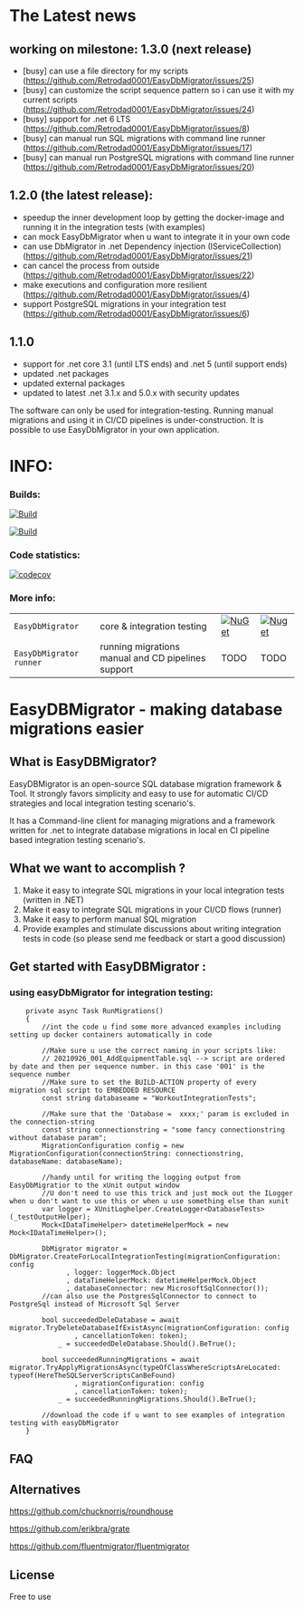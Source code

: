 # The Latest news 

## working on milestone: 1.3.0 (next release)
- [busy] can use a file directory for my scripts (https://github.com/Retrodad0001/EasyDbMigrator/issues/25)
- [busy] can customize the script sequence pattern so i can use it with my current scripts (https://github.com/Retrodad0001/EasyDbMigrator/issues/24)
- [busy] support for .net 6 LTS (https://github.com/Retrodad0001/EasyDbMigrator/issues/8)
- [busy] can manual run SQL migrations with command line runner (https://github.com/Retrodad0001/EasyDbMigrator/issues/17)
- [busy] can manual run PostgreSQL migrations with command line runner (https://github.com/Retrodad0001/EasyDbMigrator/issues/20)

## 1.2.0 (the latest release):
- speedup the inner development loop by getting the docker-image and running it in the integration tests (with examples)
- can mock EasyDbMigrator when u want to integrate it in your own code
- can use DbMigrator in .net Dependency injection (IServiceCollection) (https://github.com/Retrodad0001/EasyDbMigrator/issues/21)
- can cancel the process from outside (https://github.com/Retrodad0001/EasyDbMigrator/issues/22)
- make executions and configuration more resilient (https://github.com/Retrodad0001/EasyDbMigrator/issues/4)
- support PostgreSQL migrations in your integration test (https://github.com/Retrodad0001/EasyDbMigrator/issues/6)
 
## 1.1.0
 - support for .net core 3.1 (until LTS ends) and .net 5 (until support ends)
 - updated .net packages
 - updated external packages
 - updated to latest .net 3.1.x and 5.0.x with security updates

The software can only be used for integration-testing. Running manual migrations and using it in CI/CD pipelines is under-construction. 
It is possible to use EasyDbMigrator in your own application.

# INFO:

### Builds:
[![Build](https://github.com/Retrodad0001/EasyDbMigrator/actions/workflows/CD.yml/badge.svg)](https://github.com/Retrodad0001/EasyDbMigrator/actions/workflows/CD.yml)

[![Build](https://github.com/Retrodad0001/EasyDbMigrator/actions/workflows/codeql-analysis-weekly.yml/badge.svg)](https://github.com/Retrodad0001/EasyDbMigrator/actions/workflows/codeql-analysis-weekly.yml)

### Code statistics:
[![codecov](https://codecov.io/gh/Retrodad0001/easydbmigrator/branch/master/graph/badge.svg?token=JWYWLP98IW)](https://codecov.io/gh/Retrodad0001/easydbmigrator)

### More info:

|         |       |       |        |
| ------- | ----- | ----- | -----  |
| `EasyDbMigrator` | core & integration testing |[![NuGet](https://img.shields.io/nuget/v/Retrodad.EasyDbMigrator.svg)](https://www.nuget.org/packages/Retrodad.EasyDbMigrator/) | [![Nuget](https://img.shields.io/nuget/dt/Retrodad.EasyDbMigrator.svg)](https://www.nuget.org/packages/Retrodad.EasyDbMigrator/) |
| `EasyDbMigrator runner` | running migrations manual and CD pipelines support  | TODO | TODO |

# EasyDBMigrator - making database migrations easier

## What is EasyDBMigrator?

EasyDBMigrator is an open-source SQL database migration framework & Tool. It strongly favors simplicity and easy to use for automatic CI/CD strategies and local integration testing scenario's. 

It has a Command-line client for managing migrations and a framework written for .net to integrate database migrations in local en CI pipeline based integration testing scenario's.
    
## What we want to accomplish ?

1. Make it easy to integrate SQL migrations in your local integration tests (written in .NET)
2. Make it easy to integrate SQL migrations in your CI/CD flows (runner)
3. Make it easy to perform manual SQL migration
4. Provide examples and stimulate discussions about writing integration tests in code (so please send me feedback or start a good discussion)

## Get started with EasyDBMigrator :

### using easyDbMigrator for integration testing:

        private async Task RunMigrations()
        {
            //int the code u find some more advanced examples including setting up docker containers automatically in code

            //Make sure u use the correct naming in your scripts like:
            // 20210926_001_AddEquipmentTable.sql --> script are ordered by date and then per sequence number. in this case '001' is the sequence number
            //Make sure to set the BUILD-ACTION property of every migration sql script to EMBEDDED RESOURCE
            const string databaseame = "WorkoutIntegrationTests";
            
            //Make sure that the 'Database =  xxxx;' param is excluded in the connection-string
            const string connectionstring = "some fancy connectionstring without database param";
            MigrationConfiguration config = new MigrationConfiguration(connectionString: connectionstring, databaseName: databaseName);

            //handy until for writing the logging output from EasyDbMigratior to the xUnit output window
            //U don't need to use this trick and just mock out the ILogger when u don't want to use this or when u use something else than xunit
            var logger = XUnitLoghelper.CreateLogger<DatabaseTests>(_testOutputHelper);
            Mock<IDataTimeHelper> datetimeHelperMock = new Mock<IDataTimeHelper>();

            DbMigrator migrator = DbMigrator.CreateForLocalIntegrationTesting(migrationConfiguration: config
                  , logger: loggerMock.Object
                  , dataTimeHelperMock: datetimeHelperMock.Object
                  , databaseConnector: new MicrosoftSqlConnector()); 
            //can also use the PostgresSqlConnector to connect to PostgreSql instead of Microsoft Sql Server

            bool succeededDeleDatabase = await migrator.TryDeleteDatabaseIfExistAsync(migrationConfiguration: config
                    , cancellationToken: token);
                _ = succeededDeleDatabase.Should().BeTrue();

            bool succeededRunningMigrations = await migrator.TryApplyMigrationsAsync(typeOfClassWhereScriptsAreLocated: typeof(HereTheSQLServerScriptsCanBeFound)
                    , migrationConfiguration: config
                    , cancellationToken: token);
                _ = succeededRunningMigrations.Should().BeTrue();
            
            //download the code if u want to see examples of integration testing with easyDbMigrator
        }

## FAQ


## Alternatives
https://github.com/chucknorris/roundhouse

https://github.com/erikbra/grate

https://github.com/fluentmigrator/fluentmigrator

## License
Free to use
